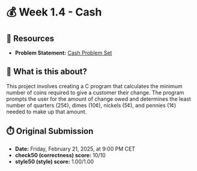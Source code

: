 # 💰 Week 1.4 - Cash

## 🔗 Resources
- **Problem Statement:** [Cash Problem Set](https://cs50.harvard.edu/x/2025/psets/1/cash/)

## 🧠 What is this about?
This project involves creating a C program that calculates the minimum number of coins required to give a customer their change. The program prompts the user for the amount of change owed and determines the least number of quarters (25¢), dimes (10¢), nickels (5¢), and pennies (1¢) needed to make up that amount.

## ⏱️ Original Submission
- **Date:** Friday, February 21, 2025, at 9:00 PM CET
- **check50 (correctness) score:** 10/10
- **style50 (style) score:** 1.00/1.00
